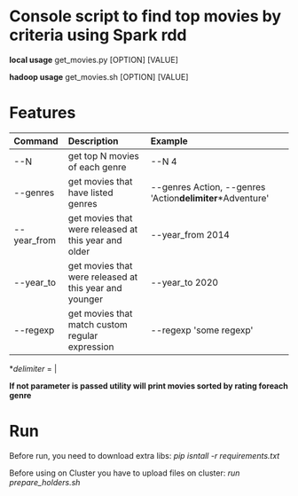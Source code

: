 # Console script to find top movies by criteria using Spark rdd

**local usage** get_movies.py [OPTION] [VALUE]

**hadoop usage** get_movies.sh [OPTION] [VALUE]

# Features

| Command     | Description                                            | Example                                                   |
|:------------|:-------------------------------------------------------|:----------------------------------------------------------|
| --N         | get top N movies of each genre                         | --N 4                                                     |
| --genres    | get movies that have listed genres                     | --genres Action, --genres 'Action**delimiter***Adventure' |
| --year_from | get movies that were released at this year and older   | --year_from 2014                                          |
| --year_to   | get movies that were released at this year and younger | --year_to 2020                                            |
| --regexp    | get movies that match custom regular expression        | --regexp 'some regexp'                                    |

**delimiter* = |

**If not parameter is passed utility will print movies sorted by rating foreach genre**

# Run

Before run, you need to download extra libs:
*pip isntall -r requirements.txt*

Before using on Cluster you have to upload files on cluster:
*run prepare_holders.sh*